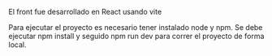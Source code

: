 El front fue desarrollado en React usando vite 

Para ejecutar el proyecto es necesario tener instalado node y npm.
Se debe ejecutar npm install y seguido npm run dev para correr el proyecto de forma local.
